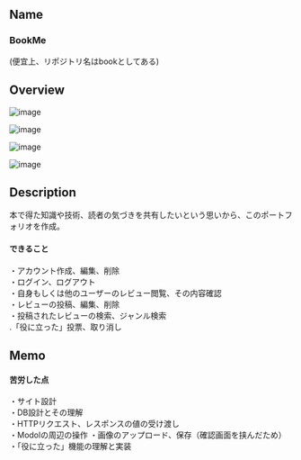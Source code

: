 ## Name<br>
### BookMe<br>
(便宜上、リポジトリ名はbookとしてある)

## Overview
![image](https://user-images.githubusercontent.com/56489985/78857968-f17ce080-7a65-11ea-9770-936de5f2134b.png)

![image](https://user-images.githubusercontent.com/56489985/78858495-8fbd7600-7a67-11ea-8565-948ea78ddf4b.png)

![image](https://user-images.githubusercontent.com/56489985/78858169-8d0e5100-7a66-11ea-974c-d319f02da8d1.png)

![image](https://user-images.githubusercontent.com/56489985/78858369-335a5680-7a67-11ea-9731-daf9b56674b0.png)

## Description<br>
本で得た知識や技術、読者の気づきを共有したいという思いから、このポートフォリオを作成。<br>
#### できること<br>
・アカウント作成、編集、削除<br>
・ログイン、ログアウト<br>
・自身もしくは他のユーザーのレビュー閲覧、その内容確認<br>
・レビューの投稿、編集、削除<br>
・投稿されたレビューの検索、ジャンル検索<br>
.「役に立った」投票、取り消し<br>

## Memo<br>
#### 苦労した点<br>
・サイト設計<br>
・DB設計とその理解<br>
・HTTPリクエスト、レスポンスの値の受け渡し<br>
・Modolの周辺の操作
・画像のアップロード、保存（確認画面を挟んだため）
・「役に立った」機能の理解と実装
